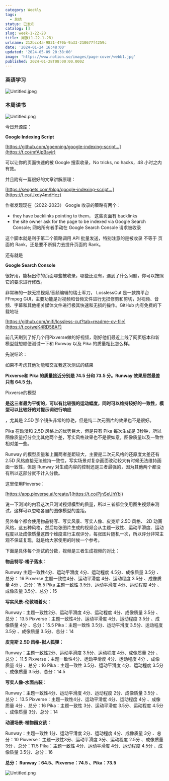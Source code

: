 ```yaml
---
category: Weekly
tags:
  - 总结
status: 已发布
catalog: []
slug: week-1-22-28
title: 周报(1.22-1.28)
urlname: 212bcc4a-9831-470b-9a33-210677f4259c
date: '2024-01-24 16:48:00'
updated: '2024-05-09 20:38:00'
image: 'https://www.notion.so/images/page-cover/webb1.jpg'
published: 2024-01-28T08:00:00.000Z
---
```


### 英语学习


![Untitled.jpeg](https://prod-files-secure.s3.us-west-2.amazonaws.com/5d24fe63-e567-4804-86f9-9fdc62e13082/13f89310-e18e-4344-b5f8-95c58ff07f1e/Untitled.jpeg?X-Amz-Algorithm=AWS4-HMAC-SHA256&X-Amz-Content-Sha256=UNSIGNED-PAYLOAD&X-Amz-Credential=ASIAZI2LB4667CTJ523L%2F20250407%2Fus-west-2%2Fs3%2Faws4_request&X-Amz-Date=20250407T213623Z&X-Amz-Expires=3600&X-Amz-Security-Token=IQoJb3JpZ2luX2VjEO7%2F%2F%2F%2F%2F%2F%2F%2F%2F%2FwEaCXVzLXdlc3QtMiJIMEYCIQDar4xH8u%2FUZPciB2x41MOYfaqfdXOxdX%2Fd0Rf43Z0YBwIhALUclG50E8SCxUPn1RfK0QC1qyCUqoWihGuda2gNxa0zKv8DCGYQABoMNjM3NDIzMTgzODA1IgwUSZNEPKaOmfeR8qoq3AOGj1mQSQb%2BqGjIJAexXZvWvjlLHERYvjojq%2FLA%2FImQoY6AmnL1odErk1PCnKL9XEo3F083Aq6oa2l6scHwe6myfNDUwBL3%2BFGLZfDCdqf%2BPB577YjzTbpVd%2BnYRpxoUvcb%2FTQDY3JlABUOguuP%2F%2FKfIWXxAi2RPIaXudIa37EpfgGow039whsIinTfnFLinOJR2bb9QVt8%2FQ9jeSYAceJ%2Fi9OyDSHF7KcdAJb%2Fg4naWfurcOsOCPrPQMmc9kqlys7ZUO4uFBLti8EbAHNKATfreENgJrnD%2Bm%2BpLddlaFqYNTsGFlFMsj1OarYtxEnh3U%2BHR7D3VzmrEd4atYmZ%2FsTj5ouTx8CSzvzEmDc4HUg5Qg%2BiRtMpnhQxUY135rKCuHqlKe42jiFoXfp1S38JvoqMvC25g658O1Uo20fk3rZ8SXEBzdk%2FkivJvh7x%2BPKCK5yvDGV3CwUEizTmEdu5vV1HjbRKNZwx0nzmqUkUQGH0IPUkyvt8FC9pMUYuIgtzZufLLvWN08rAUvKqWIGZynGXCxUdQn%2B14aPiX0lZj7ogODbjA6ai%2FCPiiDkH41iJWxNNHtJ1oljdcCNTC1OATZHC9nVxmm9yLQAOp%2Bz1qG6CiU9b9FRLkBkICJnQijCkgtG%2FBjqkATn%2B1OEPXnAqcOolvEbrz1CRdoTim6UGkpPFkn9p9BWF5npMzf1EDF%2FIDTiXkk9KggVl3RnvhZkopPkmRHT%2BLzZxkCkz431YUpGiDo9jbDrGFRbWlR%2FEoUfyfbjAbJ4fY397uk7%2B%2FY28%2BPwZXQ6jPhzinKeQ4BCjPvmDjxSxGajL5a6nWV%2FUMIV357U1KgMSX8Me7KJcdosQztGAdalaKmT%2Fhb5B&X-Amz-Signature=3f4e13ae5d25bc7165654d8d4d4240066189608c2c6214dc24f0f273b83ec617&X-Amz-SignedHeaders=host&x-id=GetObject)


### 本周读书


![Untitled.png](https://prod-files-secure.s3.us-west-2.amazonaws.com/5d24fe63-e567-4804-86f9-9fdc62e13082/4230a01f-03e6-45a7-9f78-5892b7e77e85/Untitled.png?X-Amz-Algorithm=AWS4-HMAC-SHA256&X-Amz-Content-Sha256=UNSIGNED-PAYLOAD&X-Amz-Credential=ASIAZI2LB4667CTJ523L%2F20250407%2Fus-west-2%2Fs3%2Faws4_request&X-Amz-Date=20250407T213623Z&X-Amz-Expires=3600&X-Amz-Security-Token=IQoJb3JpZ2luX2VjEO7%2F%2F%2F%2F%2F%2F%2F%2F%2F%2FwEaCXVzLXdlc3QtMiJIMEYCIQDar4xH8u%2FUZPciB2x41MOYfaqfdXOxdX%2Fd0Rf43Z0YBwIhALUclG50E8SCxUPn1RfK0QC1qyCUqoWihGuda2gNxa0zKv8DCGYQABoMNjM3NDIzMTgzODA1IgwUSZNEPKaOmfeR8qoq3AOGj1mQSQb%2BqGjIJAexXZvWvjlLHERYvjojq%2FLA%2FImQoY6AmnL1odErk1PCnKL9XEo3F083Aq6oa2l6scHwe6myfNDUwBL3%2BFGLZfDCdqf%2BPB577YjzTbpVd%2BnYRpxoUvcb%2FTQDY3JlABUOguuP%2F%2FKfIWXxAi2RPIaXudIa37EpfgGow039whsIinTfnFLinOJR2bb9QVt8%2FQ9jeSYAceJ%2Fi9OyDSHF7KcdAJb%2Fg4naWfurcOsOCPrPQMmc9kqlys7ZUO4uFBLti8EbAHNKATfreENgJrnD%2Bm%2BpLddlaFqYNTsGFlFMsj1OarYtxEnh3U%2BHR7D3VzmrEd4atYmZ%2FsTj5ouTx8CSzvzEmDc4HUg5Qg%2BiRtMpnhQxUY135rKCuHqlKe42jiFoXfp1S38JvoqMvC25g658O1Uo20fk3rZ8SXEBzdk%2FkivJvh7x%2BPKCK5yvDGV3CwUEizTmEdu5vV1HjbRKNZwx0nzmqUkUQGH0IPUkyvt8FC9pMUYuIgtzZufLLvWN08rAUvKqWIGZynGXCxUdQn%2B14aPiX0lZj7ogODbjA6ai%2FCPiiDkH41iJWxNNHtJ1oljdcCNTC1OATZHC9nVxmm9yLQAOp%2Bz1qG6CiU9b9FRLkBkICJnQijCkgtG%2FBjqkATn%2B1OEPXnAqcOolvEbrz1CRdoTim6UGkpPFkn9p9BWF5npMzf1EDF%2FIDTiXkk9KggVl3RnvhZkopPkmRHT%2BLzZxkCkz431YUpGiDo9jbDrGFRbWlR%2FEoUfyfbjAbJ4fY397uk7%2B%2FY28%2BPwZXQ6jPhzinKeQ4BCjPvmDjxSxGajL5a6nWV%2FUMIV357U1KgMSX8Me7KJcdosQztGAdalaKmT%2Fhb5B&X-Amz-Signature=347167489e4228ff5685c37e0e57ffa3638157d3040133b9b2fefbc5fbbfd21c&X-Amz-SignedHeaders=host&x-id=GetObject)


今日开源库：


**Google Indexing Script**


[https://github.com/goenning/google-indexing-script…](https://t.co/mfAipBayir)


可以让你的页面快速的被 Google 搜索收录，No tricks, no hacks，48 小时之内有效。

并且附有一篇很好的文章讲解原理：


[https://seogets.com/blog/google-indexing-script…](https://t.co/Uxdy4mdHez)


作者发现现在（2022-2023） Google 收录的策略有两个：

- they have backlinks pointing to them， 这些页面有 backlinks
- the site owner ask for the page to be indexed via Google Search Console; 网站所有者手动在 Google Search Console 请求被收录

这个脚本就是利于第二个策略调用 API 批量发送，特别注意的是被收录 不等于 页面的 Rank，还是要不断努力去提升页面的 Rank。

还有就是


**Google Search Console**


很好用，能标出你的页面哪些被收录，哪些还没有，遇到了什么问题，你可以按照它的要求进行修改。


非常棒的一款无损视频/音频编辑的瑞士军刀， LosslessCut 是一款跨平台 FFmpeg GUI，主要功能是对视频和音频文件进行无损修剪和剪切，对视频、音频、字幕和其他相关媒体文件进行极其快速和无损的操作。GitHub 内有免费的下载地址


[https://github.com/mifi/lossless-cut?tab=readme-ov-file](https://t.co/weK4RD58AF)


前几天刷到了好几个用Pixverse做的好视频，刚好他们最近上线了网页版本和新模型就想顺便测试一下和 Runway 以及 Pika 的质量相比怎么样。

先说结论：

如果不考虑其他功能和交互我这次测试的结果


**Pixverse和 Pika 的质量接近分别是 74.5 分和 73.5 分。Runway 效果居然最差只有 64.5 分。**


Pixverse的模型


**是这三者最为平衡的，可以有比较强的运动幅度，同时可以维持较好的一致性，模型可以比较好的对提示词进行响应**


，尤其是 2.5D 那个镜头非常的惊艳，但是纯二次元图片的效果也不是很好。

Pika 在动漫和 2.5D 风格上的优势巨大，但是只有 Pika 每次生成是 3秒钟，所以图像质量打分会比其他两个差，写实风格效果也不是很如意，图像质量以及一致性相对差一些。

Runway 的模型质量和上面两者差距较大，主要是二次元风格的还原度太差还有 2.5D 风格直接无法维持一致性，写实场景对复杂画面改动较大有时候无法维持画面一致性，但是 Runway 对生成内容的控制还是三者最强的，因为其他两个都没有所以这部分就不计入分数。

这里使用Pixverse：


[https://app.pixverse.ai/create/](https://t.co/PjnSeUhYbi)


说一下测试的内容这次只测试视频模型的质量，所以三者都会使用图生视频来测试，这样可以忽略各自的图像模型的差距。

另外每个都会使用物品特写、写实风景、写实人像、皮克斯 2.5D 风格、 2D 动画风格，这五种风格，然后每张图片生成的视频会从主题一致性、运动平滑度、运动程度以及成像质量这四个维度进行主观评分，每张图片随机一次，所以评分非常主观不保证复现，就是给大家使用的时候一个参考。

下面是具体每个测试的分数，视频是三者生成视频的对比：


**物品特写-橘子落水：**


Runway   主题一致性4分、运动平滑度 4分、运动程度 4.5分、成像质量 3.5分 、总分： 16
Pixverse 主题一致性4分、运动平滑度 4分、运动程度 3.5分 、成像质量 4分 、总分：15.5
Pika 主题一致性 3.5分、运动平滑度 4分、运动程度 4分 、成像质量 3.5分、总分：15


**写实风景-伦敦塔着火：**


Runway：主题一致性2分、运动平滑度 4分、运动程度 4分、成像质量 3.5分 、总分： 13.5
Pixverse：主题一致性4分、运动平滑度 4分、运动程度 3.5分 、成像质量 4分 、总分：15.5
Pika：主题一致性 3.5分、运动平滑度 3.5分、运动程度 3.5分 、成像质量 3.5分、总分：14


**皮克斯 2.5D 风格-拟人狐狸：**


Runway：主题一致性2分、运动平滑度 3.5分、运动程度 4分、成像质量 2分 、总分： 11.5
Pixverse：主题一致性4分、运动平滑度 4分、运动程度 4分 、成像质量 4分 、总分：16
Pika：主题一致性 3.5分、运动平滑度 4分、运动程度 3.5分 、成像质量 3.5分、总分：14.5


**写实人像-水面古装：**


Runway：主题一致性4分、运动平滑度 4分、运动程度 2分、成像质量 3.5分 、总分： 13.5
Pixverse：主题一致性4分、运动平滑度 4分、运动程度 4分 、成像质量 4分 、总分：16
Pika：主题一致性 3分、运动平滑度 3.5分、运动程度 4.5分 、成像质量 3分、总分：14


**动漫场景-植物园女孩：**


Runway：主题一致性 1分、运动平滑度 2分、运动程度 4分、成像质量 3分 、总分：10
Pixverse：主题一致性3分、运动平滑度 3分、运动程度 2.5分 、成像质量 3分 、总分：11.5
Pika：主题一致性 4分、运动平滑度 4分、运动程度 4.5分 、成像质量 3.5分、总分：16


**总分： Runway：64.5、Pixverse：74.5 、Pika：73.5**


![Untitled.png](https://prod-files-secure.s3.us-west-2.amazonaws.com/5d24fe63-e567-4804-86f9-9fdc62e13082/8e04e5ad-2b05-4144-8058-53bf010acfd3/Untitled.png?X-Amz-Algorithm=AWS4-HMAC-SHA256&X-Amz-Content-Sha256=UNSIGNED-PAYLOAD&X-Amz-Credential=ASIAZI2LB4667CTJ523L%2F20250407%2Fus-west-2%2Fs3%2Faws4_request&X-Amz-Date=20250407T213623Z&X-Amz-Expires=3600&X-Amz-Security-Token=IQoJb3JpZ2luX2VjEO7%2F%2F%2F%2F%2F%2F%2F%2F%2F%2FwEaCXVzLXdlc3QtMiJIMEYCIQDar4xH8u%2FUZPciB2x41MOYfaqfdXOxdX%2Fd0Rf43Z0YBwIhALUclG50E8SCxUPn1RfK0QC1qyCUqoWihGuda2gNxa0zKv8DCGYQABoMNjM3NDIzMTgzODA1IgwUSZNEPKaOmfeR8qoq3AOGj1mQSQb%2BqGjIJAexXZvWvjlLHERYvjojq%2FLA%2FImQoY6AmnL1odErk1PCnKL9XEo3F083Aq6oa2l6scHwe6myfNDUwBL3%2BFGLZfDCdqf%2BPB577YjzTbpVd%2BnYRpxoUvcb%2FTQDY3JlABUOguuP%2F%2FKfIWXxAi2RPIaXudIa37EpfgGow039whsIinTfnFLinOJR2bb9QVt8%2FQ9jeSYAceJ%2Fi9OyDSHF7KcdAJb%2Fg4naWfurcOsOCPrPQMmc9kqlys7ZUO4uFBLti8EbAHNKATfreENgJrnD%2Bm%2BpLddlaFqYNTsGFlFMsj1OarYtxEnh3U%2BHR7D3VzmrEd4atYmZ%2FsTj5ouTx8CSzvzEmDc4HUg5Qg%2BiRtMpnhQxUY135rKCuHqlKe42jiFoXfp1S38JvoqMvC25g658O1Uo20fk3rZ8SXEBzdk%2FkivJvh7x%2BPKCK5yvDGV3CwUEizTmEdu5vV1HjbRKNZwx0nzmqUkUQGH0IPUkyvt8FC9pMUYuIgtzZufLLvWN08rAUvKqWIGZynGXCxUdQn%2B14aPiX0lZj7ogODbjA6ai%2FCPiiDkH41iJWxNNHtJ1oljdcCNTC1OATZHC9nVxmm9yLQAOp%2Bz1qG6CiU9b9FRLkBkICJnQijCkgtG%2FBjqkATn%2B1OEPXnAqcOolvEbrz1CRdoTim6UGkpPFkn9p9BWF5npMzf1EDF%2FIDTiXkk9KggVl3RnvhZkopPkmRHT%2BLzZxkCkz431YUpGiDo9jbDrGFRbWlR%2FEoUfyfbjAbJ4fY397uk7%2B%2FY28%2BPwZXQ6jPhzinKeQ4BCjPvmDjxSxGajL5a6nWV%2FUMIV357U1KgMSX8Me7KJcdosQztGAdalaKmT%2Fhb5B&X-Amz-Signature=0caa12c8e9b964c4effd99d7cde1d7762f4adee43f4d54481e95aff716435c12&X-Amz-SignedHeaders=host&x-id=GetObject)

